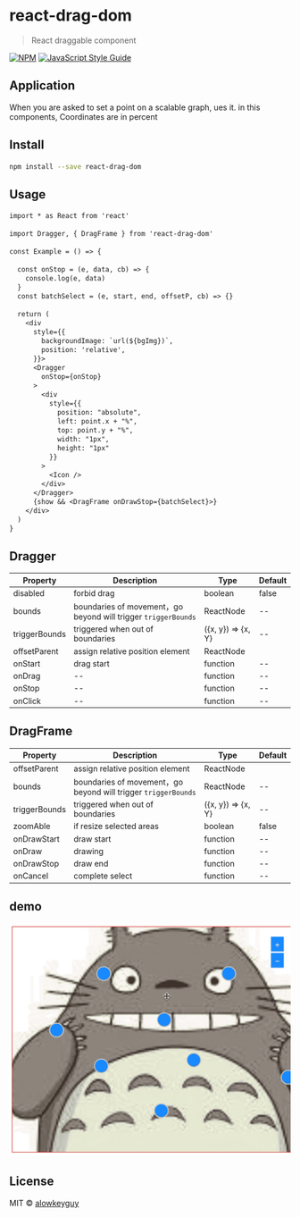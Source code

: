 # react-drag-dom

> React draggable component

[![NPM](https://img.shields.io/npm/v/react-drag-dom.svg)](https://www.npmjs.com/package/react-drag-dom) [![JavaScript Style Guide](https://img.shields.io/badge/code_style-standard-brightgreen.svg)](https://standardjs.com)

## Application
When you are asked to set a point on a scalable graph, ues it. in this components, Coordinates are in percent

## Install

```bash
npm install --save react-drag-dom
```

## Usage

```tsx
import * as React from 'react'

import Dragger, { DragFrame } from 'react-drag-dom'

const Example = () => {
  
  const onStop = (e, data, cb) => {
    console.log(e, data)
  }
  const batchSelect = (e, start, end, offsetP, cb) => {}

  return (
    <div
      style={{
        backgroundImage: `url(${bgImg})`,
        position: 'relative',
      }}>
      <Dragger
        onStop={onStop}
      >
        <div
          style={{
            position: "absolute",
            left: point.x + "%",
            top: point.y + "%",
            width: "1px",
            height: "1px"
          }}
        >
          <Icon />
        </div>
      </Dragger>
      {show && <DragFrame onDrawStop={batchSelect}>}
    </div>
  )
}
```

## Dragger
Property | Description | 	Type | Default
-------- | ----------- |  ---- | -------
disabled | forbid drag | boolean | false
bounds | boundaries of movement，go beyond will trigger `triggerBounds` | ReactNode | --
triggerBounds | triggered when out of boundaries | ({x, y}) => {x, Y} | --
offsetParent | assign relative position element | ReactNode
onStart | drag start | function | --
onDrag | -- | function | --
onStop | -- | function | --
onClick | -- | function | --

## DragFrame
Property | Description | Type | Default
-------- | ----------- | ---- | -------
offsetParent | assign relative position element | ReactNode
bounds | boundaries of movement，go beyond will trigger `triggerBounds` | ReactNode | --
triggerBounds | triggered when out of boundaries | ({x, y}) => {x, Y} | --
zoomAble | if resize selected areas | boolean | false
onDrawStart | draw start | function | --
onDraw | drawing | function | --
onDrawStop | draw end | function | --
onCancel | complete select | function | --

## demo
![demo](./example/src/img/demo.gif)

## License

MIT © [alowkeyguy](https://github.com/alowkeyguy)
